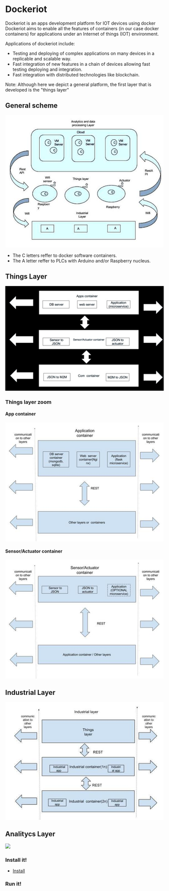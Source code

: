 # Dockeriot

Dockeriot is an apps development platform for IOT devices using docker
Dockeriot aims to enable all the features of containers (in our case docker containers) for applications
under an Internet of things (IOT) environment. 

Applications of dockeriot include: 
* Testing and deploying of complex applications on many devices in a replicable and scalable way. 
* Fast integration of new features in a chain of devices allowing fast testing deploying and integration.
* Fast integration with distributed technologies like blockchain.

Note: Although here we depict a general platform, the first layer that is developed is the "things layer"

## General scheme

<img src="./IOtplatform3(1).jpg">

* The C letters reffer to docker software containers.
* The A letter reffer to PLCs with Arduino and/or Raspberry nucleus.

## Things Layer
<img src="./Things layer(2).jpg "> 

### Things layer zoom
#### App container
<img src="./App container(1).jpg ">

#### Sensor/Actuator container
<img src="./Sensor_ActuatorContainer2(1).jpg ">

## Industrial Layer
<img src="./Industrial layer2(1).jpg ">

## Analitycs Layer
<img src="./Analitics layer2.jpg ">

### Install it!
* [Install](dockeriot/installation.md)

### Run it!



